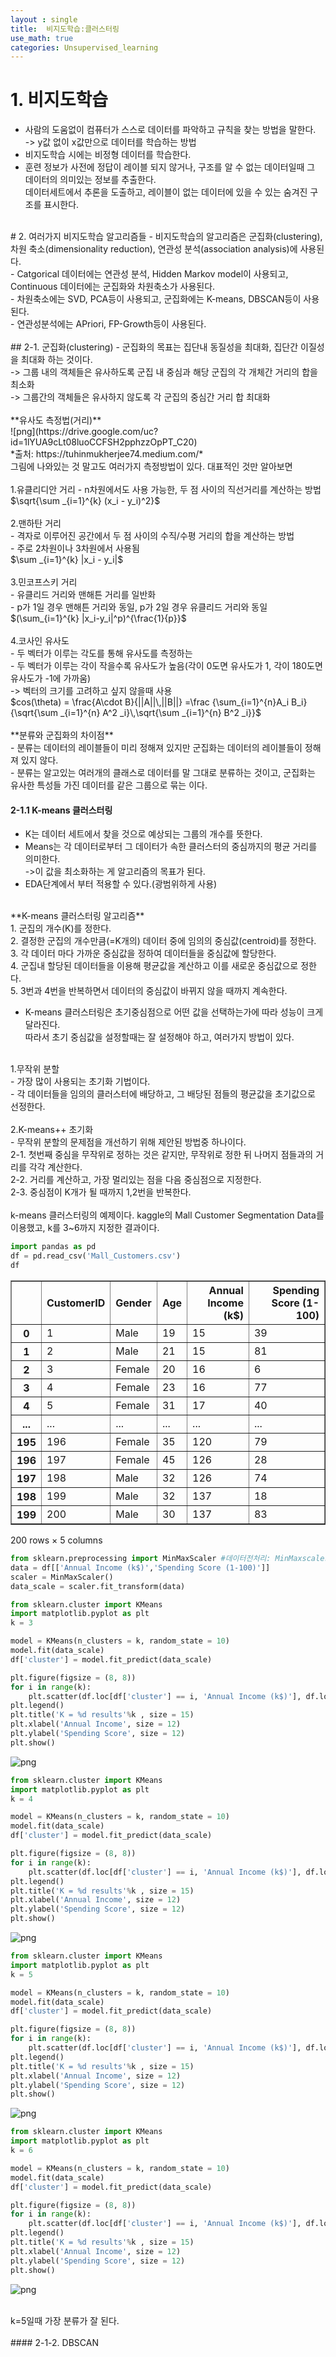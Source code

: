 ```yaml
---
layout : single
title:  비지도학습:클러스터링
use_math: true
categories: Unsupervised_learning
---
```

# 1. 비지도학습
- 사람의 도움없이 컴퓨터가 스스로 데이터를 파악하고 규칙을 찾는 방법을 말한다.<br>
-> y값 없이 x값만으로 데이터를 학습하는 방법<br>
- 비지도학습 시에는 비정형 데이터를 학습한다.<br>
- 훈련 정보가 사전에 정답이 레이블 되지 않거나, 구조를 알 수 없는 데이터일때 그 데이터의 의미있는 정보를 추출한다.<br>
데이터세트에서 추론을 도출하고, 레이블이 없는 데이터에 있을 수 있는 숨겨진 구조를 표시한다.<br>
<br>
# 2. 여러가지 비지도학습 알고리즘들
- 비지도학습의 알고리즘은 군집화(clustering), 차원 축소(dimensionality reduction), 연관성 분석(association analysis)에 사용된다.<br>
- Catgorical 데이터에는 연관성 분석, Hidden Markov model이 사용되고, Continuous 데이터에는 군집화와 차원축소가 사용된다.<br>
- 차원축소에는 SVD, PCA등이 사용되고, 군집화에는 K-means, DBSCAN등이 사용된다.<br>
- 연관성분석에는 APriori, FP-Growth등이 사용된다.<br>
<br>
## 2-1. 군집화(clustering)
- 군집화의 목표는 집단내 동질성을 최대화, 집단간 이질성을 최대화 하는 것이다.<br>
-> 그룹 내의 객체들은 유사하도록 군집 내 중심과 해당 군집의 각 개체간 거리의 합을 최소화<br>
-> 그룹간의 객체들은 유사하지 않도록 각 군집의 중심간 거리 합 최대화<br>
<br>
**유사도 측정법(거리)**<br>
![png](https://drive.google.com/uc?id=1lYUA9cLt08luoCCFSH2pphzzOpPT_C20) <br>
*출처: https://tuhinmukherjee74.medium.com/*<br>
그림에 나와있는 것 말고도 여러가지 측정방법이 있다. 대표적인 것만 알아보면<br>
<br>
1.유클리디안 거리
- n차원에서도 사용 가능한, 두 점 사이의 직선거리를 계산하는 방법<br>
$\sqrt{\sum _{i=1}^{k} (x_i - y_i)^2}$<br>
<br>
2.맨하탄 거리<br>
- 격자로 이루어진 공간에서 두 점 사이의 수직/수평 거리의 합을 계산하는 방법<br>
- 주로 2차원이나 3차원에서 사용됨<br>
$\sum _{i=1}^{k} |x_i - y_i|$<br>
<br>
3.민코프스키 거리<br>
- 유클리드 거리와 맨해튼 거리를 일반화<br>
- p가 1일 경우 맨해튼 거리와 동일, p가 2일 경우 유클리드 거리와 동일<br>
$(\sum_{i=1}^{k} |x_i-y_i|^p)^{\frac{1}{p}}$<br>
<br>
4.코사인 유사도<br>
- 두 벡터가 이루는 각도를 통해 유사도를 측정하는 <br>
- 두 벡터가 이루는 각이 작을수록 유사도가 높음(각이 0도면 유사도가 1, 각이 180도면 유사도가 -1에 가까움)<br>
-> 벡터의 크기를 고려하고 싶지 않을때 사용<br>
$cos(\theta) = \frac{A\cdot B}{||A||\,||B||} =\frac {\sum_{i=1}^{n}A_i B_i}{\sqrt{\sum _{i=1}^{n} A^2 _i}\,\sqrt{\sum _{i=1}^{n} B^2 _i}}$<br>
<br>
**분류와 군집화의 차이점**<br>
- 분류는 데이터의 레이블들이 미리 정해져 있지만 군집화는 데이터의 레이블들이 정해져 있지 않다.<br>
- 분류는 알고있는 여러개의 클래스로 데이터를 말 그대로 분류하는 것이고, 군집화는 유사한 특성들 가진 데이터를 같은 그룹으로 묶는 이다.<br>

#### 2-1.1 K-means 클러스터링
- K는 데이터 세트에서 찾을 것으로 예상되는 그룹의 개수를 뜻한다.<br>
- Means는 각 데이터로부터 그 데이터가 속한 클러스터의 중심까지의 평균 거리를 의미한다.<br>
->이 값을 최소화하는 게 알고리즘의 목표가 된다.<br>
- EDA단계에서 부터 적용할 수 있다.(광범위하게 사용)<br>
<br>
**K-means 클러스터링 알고리즘** <br>
1. 군집의 개수(K)를 정한다.<br>
2. 결정한 군집의 개수만큼(=K개의) 데이터 중에 임의의 중심값(centroid)를 정한다.<br>
3. 각 데이터 마다 가까운 중심값을 정하여 데이터들을 중심값에 할당한다.<br>
4. 군집내 할당된 데이터들을 이용해 평균값을 계산하고 이를 새로운 중심값으로 정한다.<br>
5. 3번과 4번을 반복하면서 데이터의 중심값이 바뀌지 않을 때까지 계속한다.<br>

- K-means 클러스터링은 초기중심점으로 어떤 값을 선택하는가에 따라 성능이 크게 달라진다.<br>
따라서 초기 중심값을 설정할때는 잘 설정해야 하고, 여러가지 방법이 있다.<br>
<br>
1.무작위 분할<br>
- 가장 많이 사용되는 초기화 기법이다.<br>
- 각 데이터들을 임의의 클러스터에 배당하고, 그 배당된 점들의 평균값을 초기값으로 선정한다.<br>
<br>
2.K-means++ 초기화<br>
- 무작위 분할의 문제점을 개선하기 위해 제안된 방법중 하나이다.<br>
2-1. 첫번째 중심을 무작위로 정하는 것은 같지만, 무작위로 정한 뒤 나머지 점들과의 거리를 각각 계산한다.<br>
2-2. 거리를 계산하고, 가장 멀리있는 점을 다음 중심점으로 지정한다.<br>
2-3. 중심점이 K개가 될 때까지 1,2번을 반복한다.<br>
<br>
k-means 클러스터링의 예제이다.
kaggle의 Mall Customer Segmentation Data를 이용했고, k를 3~6까지 지정한 결과이다.<br>

```python
import pandas as pd
df = pd.read_csv('Mall_Customers.csv')
df
```




<div>
<style scoped>
    .dataframe tbody tr th:only-of-type {
        vertical-align: middle;
    }

    .dataframe tbody tr th {
        vertical-align: top;
    }

    .dataframe thead th {
        text-align: right;
    }
</style>
<table border="1" class="dataframe">
  <thead>
    <tr style="text-align: right;">
      <th></th>
      <th>CustomerID</th>
      <th>Gender</th>
      <th>Age</th>
      <th>Annual Income (k$)</th>
      <th>Spending Score (1-100)</th>
    </tr>
  </thead>
  <tbody>
    <tr>
      <th>0</th>
      <td>1</td>
      <td>Male</td>
      <td>19</td>
      <td>15</td>
      <td>39</td>
    </tr>
    <tr>
      <th>1</th>
      <td>2</td>
      <td>Male</td>
      <td>21</td>
      <td>15</td>
      <td>81</td>
    </tr>
    <tr>
      <th>2</th>
      <td>3</td>
      <td>Female</td>
      <td>20</td>
      <td>16</td>
      <td>6</td>
    </tr>
    <tr>
      <th>3</th>
      <td>4</td>
      <td>Female</td>
      <td>23</td>
      <td>16</td>
      <td>77</td>
    </tr>
    <tr>
      <th>4</th>
      <td>5</td>
      <td>Female</td>
      <td>31</td>
      <td>17</td>
      <td>40</td>
    </tr>
    <tr>
      <th>...</th>
      <td>...</td>
      <td>...</td>
      <td>...</td>
      <td>...</td>
      <td>...</td>
    </tr>
    <tr>
      <th>195</th>
      <td>196</td>
      <td>Female</td>
      <td>35</td>
      <td>120</td>
      <td>79</td>
    </tr>
    <tr>
      <th>196</th>
      <td>197</td>
      <td>Female</td>
      <td>45</td>
      <td>126</td>
      <td>28</td>
    </tr>
    <tr>
      <th>197</th>
      <td>198</td>
      <td>Male</td>
      <td>32</td>
      <td>126</td>
      <td>74</td>
    </tr>
    <tr>
      <th>198</th>
      <td>199</td>
      <td>Male</td>
      <td>32</td>
      <td>137</td>
      <td>18</td>
    </tr>
    <tr>
      <th>199</th>
      <td>200</td>
      <td>Male</td>
      <td>30</td>
      <td>137</td>
      <td>83</td>
    </tr>
  </tbody>
</table>
<p>200 rows × 5 columns</p>
</div>




```python
from sklearn.preprocessing import MinMaxScaler #데이터전처리: MinMaxscaler사용
data = df[['Annual Income (k$)','Spending Score (1-100)']]
scaler = MinMaxScaler()
data_scale = scaler.fit_transform(data)
```


```python
from sklearn.cluster import KMeans
import matplotlib.pyplot as plt
k = 3

model = KMeans(n_clusters = k, random_state = 10)
model.fit(data_scale)
df['cluster'] = model.fit_predict(data_scale)

plt.figure(figsize = (8, 8))
for i in range(k):
    plt.scatter(df.loc[df['cluster'] == i, 'Annual Income (k$)'], df.loc[df['cluster'] == i, 'Spending Score (1-100)'], label = 'cluster ' + str(i))
plt.legend()
plt.title('K = %d results'%k , size = 15)
plt.xlabel('Annual Income', size = 12)
plt.ylabel('Spending Score', size = 12)
plt.show()
```
    
![png](https://drive.google.com/uc?id=1Uw838s2hdns7O4Fg_Fx69-znZ41bQqPN)
    



```python
from sklearn.cluster import KMeans
import matplotlib.pyplot as plt
k = 4

model = KMeans(n_clusters = k, random_state = 10)
model.fit(data_scale)
df['cluster'] = model.fit_predict(data_scale)

plt.figure(figsize = (8, 8))
for i in range(k):
    plt.scatter(df.loc[df['cluster'] == i, 'Annual Income (k$)'], df.loc[df['cluster'] == i, 'Spending Score (1-100)'], label = 'cluster ' + str(i))
plt.legend()
plt.title('K = %d results'%k , size = 15)
plt.xlabel('Annual Income', size = 12)
plt.ylabel('Spending Score', size = 12)
plt.show()
```


    
![png](https://drive.google.com/uc?id=1Ku9-dlmXVwiEtD8HJVw9KL6WFALvNao9)
    



```python
from sklearn.cluster import KMeans
import matplotlib.pyplot as plt
k = 5

model = KMeans(n_clusters = k, random_state = 10)
model.fit(data_scale)
df['cluster'] = model.fit_predict(data_scale)

plt.figure(figsize = (8, 8))
for i in range(k):
    plt.scatter(df.loc[df['cluster'] == i, 'Annual Income (k$)'], df.loc[df['cluster'] == i, 'Spending Score (1-100)'], label = 'cluster ' + str(i))
plt.legend()
plt.title('K = %d results'%k , size = 15)
plt.xlabel('Annual Income', size = 12)
plt.ylabel('Spending Score', size = 12)
plt.show()
```


![png](https://drive.google.com/uc?id=1ESwoTqdFNj297ID6blkumcAQvq8KQGxN)
    



```python
from sklearn.cluster import KMeans
import matplotlib.pyplot as plt
k = 6

model = KMeans(n_clusters = k, random_state = 10)
model.fit(data_scale)
df['cluster'] = model.fit_predict(data_scale)

plt.figure(figsize = (8, 8))
for i in range(k):
    plt.scatter(df.loc[df['cluster'] == i, 'Annual Income (k$)'], df.loc[df['cluster'] == i, 'Spending Score (1-100)'], label = 'cluster ' + str(i))
plt.legend()
plt.title('K = %d results'%k , size = 15)
plt.xlabel('Annual Income', size = 12)
plt.ylabel('Spending Score', size = 12)
plt.show()
```

  
![png](https://drive.google.com/uc?id=1v7e5UZCpR1AWG0lFgpbIgr5eDt6FmLlK)
    

<br>
k=5일때 가장 분류가 잘 된다.
<br>
<br>
#### 2-1-2. DBSCAN


